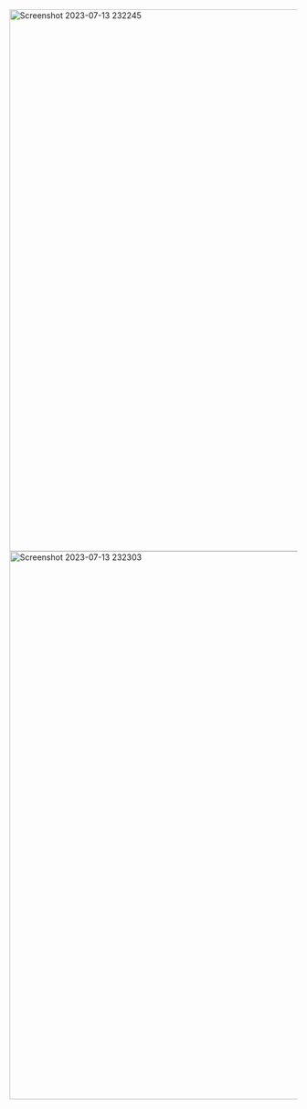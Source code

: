 <img width="949" alt="Screenshot 2023-07-13 232245" src="https://github.com/AbhayXcoderx123/OIBSIP/assets/103772939/cf6a72df-3d2e-4d06-aad8-198395c0fff6">
<img width="960" alt="Screenshot 2023-07-13 232303" src="https://github.com/AbhayXcoderx123/OIBSIP/assets/103772939/1cddab73-1bb3-4a3f-8305-b4cb3fa26ff4">
